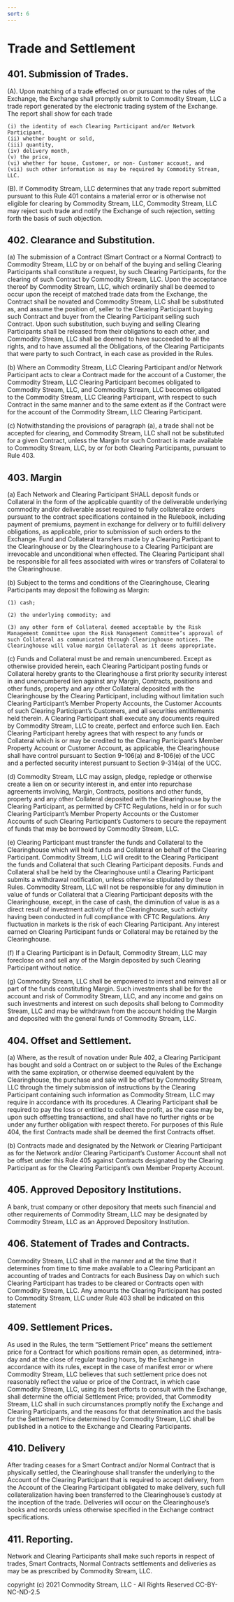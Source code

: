 ```yaml
---
sort: 6
---
```


# Trade and Settlement

## 401. Submission of Trades.

(A). Upon matching of a trade effected on or pursuant to the rules of the
Exchange, the Exchange shall promptly submit to Commodity Stream, LLC a trade
report generated by the electronic trading system of the Exchange. The report
shall show for each trade

    (i) the identity of each Clearing Participant and/or Network Participant,
    (ii) whether bought or sold,
    (iii) quantity,
    (iv) delivery month,
    (v) the price,
    (vi) whether for house, Customer, or non- Customer account, and
    (vii) such other information as may be required by Commodity Stream, LLC.

(B). If Commodity Stream, LLC determines that any trade report submitted
pursuant to this Rule 401 contains a material error or is otherwise not eligible
for clearing by Commodity Stream, LLC, Commodity Stream, LLC may reject such
trade and notify the Exchange of such rejection, setting forth the basis of such
objection.

## 402\. Clearance and Substitution.

(a) The submission of a Contract (Smart Contract or a Normal Contract) to
Commodity Stream, LLC by or on behalf of the buying and selling Clearing
Participants shall constitute a request, by such Clearing Participants, for the
clearing of such Contract by Commodity Stream, LLC. Upon the acceptance thereof
by Commodity Stream, LLC, which ordinarily shall be deemed to occur upon the
receipt of matched trade data from the Exchange, the Contract shall be novated
and Commodity Stream, LLC shall be substituted as, and assume the position of,
seller to the Clearing Participant buying such Contract and buyer from the
Clearing Participant selling such Contract. Upon such substitution, such buying
and selling Clearing Participants shall be released from their obligations to
each other, and Commodity Stream, LLC shall be deemed to have succeeded to all
the rights, and to have assumed all the Obligations, of the Clearing
Participants that were party to such Contract, in each case as provided in the
Rules.

(b) Where an Commodity Stream, LLC Clearing Participant and/or Network
Participant acts to clear a Contract made for the account of a Customer, the
Commodity Stream, LLC Clearing Participant becomes obligated to Commodity
Stream, LLC, and Commodity Stream, LLC becomes obligated to the Commodity
Stream, LLC Clearing Participant, with respect to such Contract in the same
manner and to the same extent as if the Contract were for the account of the
Commodity Stream, LLC Clearing Participant.

(c) Notwithstanding the provisions of paragraph (a), a trade shall not be
accepted for clearing, and Commodity Stream, LLC shall not be substituted for a
given Contract, unless the Margin for such Contract is made available to
Commodity Stream, LLC, by or for both Clearing Participants, pursuant to
Rule 403.

## 403\. Margin

(a) Each Network and Clearing Participant SHALL deposit funds or Collateral in
the form of the applicable quantity of the deliverable underlying commodity
and/or deliverable asset required to fully collateralize orders pursuant to the
contract specifications contained in the Rulebook, including payment of
premiums, payment in exchange for delivery or to fulfill delivery obligations,
as applicable, prior to submission of such orders to the Exchange. Fund and
Collateral transfers made by a Clearing Participant to the Clearinghouse or by
the Clearinghouse to a Clearing Participant are irrevocable and unconditional
when effected. The Clearing Participant shall be responsible for all fees
associated with wires or transfers of Collateral to the Clearinghouse.

(b) Subject to the terms and conditions of the Clearinghouse, Clearing
Participants may deposit the following as Margin:

    (1) cash;

    (2) the underlying commodity; and

    (3) any other form of Collateral deemed acceptable by the Risk Management Committee upon the Risk Management Committee’s approval of such Collateral as communicated through Clearinghouse notices. The Clearinghouse will value margin Collateral as it deems appropriate.

(c) Funds and Collateral must be and remain unencumbered. Except as otherwise
provided herein, each Clearing Participant posting funds or Collateral hereby
grants to the Clearinghouse a first priority security interest in and
unencumbered lien against any Margin, Contracts, positions and other funds,
property and any other Collateral deposited with the Clearinghouse by the
Clearing Participant, including without limitation such Clearing Participant’s
Member Property Accounts, the Customer Accounts of such Clearing Participant’s
Customers, and all securities entitlements held therein. A Clearing Participant
shall execute any documents required by Commodity Stream, LLC to create, perfect
and enforce such lien. Each Clearing Participant hereby agrees that with respect
to any funds or Collateral which is or may be credited to the Clearing
Participant’s Member Property Account or Customer Account, as applicable, the
Clearinghouse shall have control pursuant to Section 9-106(a) and 8-106(e) of
the UCC and a perfected security interest pursuant to Section 9-314(a) of the
UCC.

(d) Commodity Stream, LLC may assign, pledge, repledge or otherwise create a
lien on or security interest in, and enter into repurchase agreements involving,
Margin, Contracts, positions and other funds, property and any other Collateral
deposited with the Clearinghouse by the Clearing Participant, as permitted by
CFTC Regulations, held in or for such Clearing Participant’s Member Property
Accounts or the Customer Accounts of such Clearing Participant’s Customers to
secure the repayment of funds that may be borrowed by Commodity Stream, LLC.

(e) Clearing Participant must transfer the funds and Collateral to the
Clearinghouse which will hold funds and Collateral on behalf of the Clearing
Participant. Commodity Stream, LLC will credit to the Clearing Participant the
funds and Collateral that such Clearing Participant deposits. Funds and
Collateral shall be held by the Clearinghouse until a Clearing Participant
submits a withdrawal notification, unless otherwise stipulated by these Rules.
Commodity Stream, LLC will not be responsible for any diminution in value of
funds or Collateral that a Clearing Participant deposits with the Clearinghouse,
except, in the case of cash, the diminution of value is as a direct result of
investment activity of the Clearinghouse, such activity having been conducted in
full compliance with CFTC Regulations. Any fluctuation in markets is the risk of
each Clearing Participant. Any interest earned on Clearing Participant funds or
Collateral may be retained by the Clearinghouse.

(f) If a Clearing Participant is in Default, Commodity Stream, LLC may foreclose
on and sell any of the Margin deposited by such Clearing Participant without
notice.

(g) Commodity Stream, LLC shall be empowered to invest and reinvest all or part
of the funds constituting Margin. Such investments shall be for the account and
risk of Commodity Stream, LLC, and any income and gains on such investments and
interest on such deposits shall belong to Commodity Stream, LLC and may be
withdrawn from the account holding the Margin and deposited with the general
funds of Commodity Stream, LLC.

## 404\. Offset and Settlement.

(a) Where, as the result of novation under Rule 402, a Clearing Participant has
bought and sold a Contract on or subject to the Rules of the Exchange with the
same expiration, or otherwise deemed equivalent by the Clearinghouse, the
purchase and sale will be offset by Commodity Stream, LLC through the timely
submission of instructions by the Clearing Participant containing such
information as Commodity Stream, LLC may require in accordance with its
procedures. A Clearing Participant shall be required to pay the loss or entitled
to collect the profit, as the case may be, upon such offsetting transactions,
and shall have no further rights or be under any further obligation with respect
thereto. For purposes of this Rule 404, the first Contracts made shall be deemed
the first Contracts offset.

(b) Contracts made and designated by the Network or Clearing Participant as for
the Network and/or Clearing Participant’s Customer Account shall not be offset
under this Rule 405 against Contracts designated by the Clearing Participant as
for the Clearing Participant’s own Member Property Account.

## 405\. Approved Depository Institutions.

A bank, trust company or other depository that meets such financial and other
requirements of Commodity Stream, LLC may be designated by Commodity Stream, LLC
as an Approved Depository Institution.

## 406\. Statement of Trades and Contracts.

Commodity Stream, LLC shall in the manner and at the time that it determines
from time to time make available to a Clearing Participant an accounting of
trades and Contracts for each Business Day on which such Clearing Participant
has trades to be cleared or Contracts open with Commodity Stream, LLC. Any
amounts the Clearing Participant has posted to Commodity Stream, LLC under Rule
403 shall be indicated on this statement

## 409\. Settlement Prices.

As used in the Rules, the term “Settlement Price” means the settlement price for
a Contract for which positions remain open, as determined, intra-day and at the
close of regular trading hours, by the Exchange in accordance with its rules,
except in the case of manifest error or where Commodity Stream, LLC believes
that such settlement price does not reasonably reflect the value or price of the
Contract, in which case Commodity Stream, LLC, using its best efforts to consult
with the Exchange, shall determine the official Settlement Price; provided, that
Commodity Stream, LLC shall in such circumstances promptly notify the Exchange
and Clearing Participants, and the reasons for that determination and the basis
for the Settlement Price determined by Commodity Stream, LLC shall be published
in a notice to the Exchange and Clearing Participants.

## 410\. Delivery

After trading ceases for a Smart Contract and/or Normal Contract that is
physically settled, the Clearinghouse shall transfer the underlying to the
Account of the Clearing Participant that is required to accept delivery, from
the Account of the Clearing Participant obligated to make delivery, such full
collateralization having been transferred to the Clearinghouse’s custody at the
inception of the trade. Deliveries will occur on the Clearinghouse’s books and
records unless otherwise specified in the Exchange contract specifications.

## 411\. Reporting.

Network and Clearing Participants shall make such reports in respect of trades,
Smart Contracts, Normal Contracts settlements and deliveries as may be as
prescribed by Commodity Stream, LLC.

copyright (c) 2021 Commodity Stream, LLC - All Rights Reserved CC-BY-NC-ND-2.5
